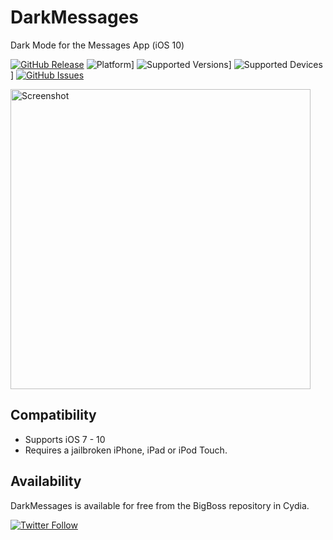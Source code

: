 # DarkMessages
Dark Mode for the Messages App (iOS 10)

[![GitHub Release](https://img.shields.io/github/release/sticktron/darkmessages.svg)](https://github.com/sticktron/darkmessages/releases)
![Platform](https://img.shields.io/badge/platform-iOS-lightgrey.svg)]
![Supported Versions](https://img.shields.io/badge/supports-iOS_7.x_--_10.x-lightgrey.svg)]
![Supported Devices](https://img.shields.io/badge/devices-iPhone,_iPad,_iPod_Touch-lightgrey.svg)]
[![GitHub Issues](https://img.shields.io/github/issues/sticktron/darkmessages.svg)](https://github.com/sticktron/darkmessages/issues)

<img src="https://cloud.githubusercontent.com/assets/442549/22517064/e6e9b114-e875-11e6-8e4d-57e01c2d6e10.jpg" alt="Screenshot" width="480">

## Compatibility

- Supports iOS 7 - 10
- Requires a jailbroken iPhone, iPad or iPod Touch.

<!--
## Features
-->

## Availability
DarkMessages is available for free from the BigBoss repository in Cydia.

<!--
## What's new
-->

[![Twitter Follow](https://img.shields.io/twitter/follow/sticktron.svg?style=social&label=Follow)](http://twitter.com/sticktron)
